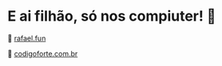 # E ai filhão, só nos compiuter! 🤙

🔗 [rafael.fun](https://rafael.fun)

🔗 [codigoforte.com.br](https://codigoforte.com.br)
